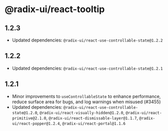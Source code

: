 # @radix-ui/react-tooltip

## 1.2.3

- Updated dependencies: `@radix-ui/react-use-controllable-state@1.2.2`

## 1.2.2

- Updated dependencies: `@radix-ui/react-use-controllable-state@1.2.1`

## 1.2.1

- Minor improvements to `useControllableState` to enhance performance, reduce surface area for bugs, and log warnings when misused (#3455)
- Updated dependencies: `@radix-ui/react-use-controllable-state@1.2.0`, `@radix-ui/react-visually-hidden@1.2.0`, `@radix-ui/react-primitive@2.1.0`, `@radix-ui/react-dismissable-layer@1.1.7`, `@radix-ui/react-popper@1.2.4`, `@radix-ui/react-portal@1.1.6`
